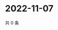 # 2022-11-07

共 0 条

<!-- BEGIN WEIBO -->
<!-- 最后更新时间 Mon Nov 07 2022 02:19:58 GMT+0800 (China Standard Time) -->

<!-- END WEIBO -->
